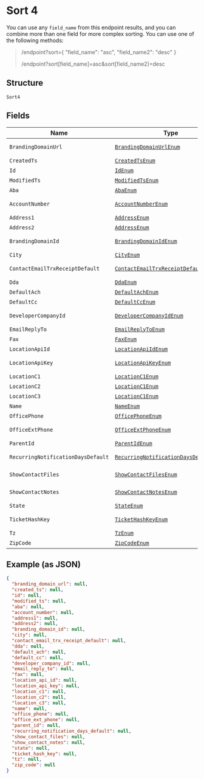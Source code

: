 
# Sort 4

You can use any `field_name` from this endpoint results, and you can combine more than one field for more complex sorting. You can use one of the following methods:

> /endpoint?sort={ "field_name": "asc", "field_name2": "desc" }
> 
> /endpoint?sort[field_name]=asc&sort[field_name2]=desc

## Structure

`Sort4`

## Fields

| Name | Type | Tags | Description | Getter | Setter |
|  --- | --- | --- | --- | --- | --- |
| `BrandingDomainUrl` | [`BrandingDomainUrlEnum`](../../doc/models/branding-domain-url-enum.md) | Optional | - | BrandingDomainUrlEnum getBrandingDomainUrl() | setBrandingDomainUrl(BrandingDomainUrlEnum brandingDomainUrl) |
| `CreatedTs` | [`CreatedTsEnum`](../../doc/models/created-ts-enum.md) | Optional | - | CreatedTsEnum getCreatedTs() | setCreatedTs(CreatedTsEnum createdTs) |
| `Id` | [`IdEnum`](../../doc/models/id-enum.md) | Optional | - | IdEnum getId() | setId(IdEnum id) |
| `ModifiedTs` | [`ModifiedTsEnum`](../../doc/models/modified-ts-enum.md) | Optional | - | ModifiedTsEnum getModifiedTs() | setModifiedTs(ModifiedTsEnum modifiedTs) |
| `Aba` | [`AbaEnum`](../../doc/models/aba-enum.md) | Optional | - | AbaEnum getAba() | setAba(AbaEnum aba) |
| `AccountNumber` | [`AccountNumberEnum`](../../doc/models/account-number-enum.md) | Optional | - | AccountNumberEnum getAccountNumber() | setAccountNumber(AccountNumberEnum accountNumber) |
| `Address1` | [`AddressEnum`](../../doc/models/address-enum.md) | Optional | - | AddressEnum getAddress1() | setAddress1(AddressEnum address1) |
| `Address2` | [`AddressEnum`](../../doc/models/address-enum.md) | Optional | - | AddressEnum getAddress2() | setAddress2(AddressEnum address2) |
| `BrandingDomainId` | [`BrandingDomainIdEnum`](../../doc/models/branding-domain-id-enum.md) | Optional | - | BrandingDomainIdEnum getBrandingDomainId() | setBrandingDomainId(BrandingDomainIdEnum brandingDomainId) |
| `City` | [`CityEnum`](../../doc/models/city-enum.md) | Optional | - | CityEnum getCity() | setCity(CityEnum city) |
| `ContactEmailTrxReceiptDefault` | [`ContactEmailTrxReceiptDefaultEnum`](../../doc/models/contact-email-trx-receipt-default-enum.md) | Optional | - | ContactEmailTrxReceiptDefaultEnum getContactEmailTrxReceiptDefault() | setContactEmailTrxReceiptDefault(ContactEmailTrxReceiptDefaultEnum contactEmailTrxReceiptDefault) |
| `Dda` | [`DdaEnum`](../../doc/models/dda-enum.md) | Optional | - | DdaEnum getDda() | setDda(DdaEnum dda) |
| `DefaultAch` | [`DefaultAchEnum`](../../doc/models/default-ach-enum.md) | Optional | - | DefaultAchEnum getDefaultAch() | setDefaultAch(DefaultAchEnum defaultAch) |
| `DefaultCc` | [`DefaultCcEnum`](../../doc/models/default-cc-enum.md) | Optional | - | DefaultCcEnum getDefaultCc() | setDefaultCc(DefaultCcEnum defaultCc) |
| `DeveloperCompanyId` | [`DeveloperCompanyIdEnum`](../../doc/models/developer-company-id-enum.md) | Optional | - | DeveloperCompanyIdEnum getDeveloperCompanyId() | setDeveloperCompanyId(DeveloperCompanyIdEnum developerCompanyId) |
| `EmailReplyTo` | [`EmailReplyToEnum`](../../doc/models/email-reply-to-enum.md) | Optional | - | EmailReplyToEnum getEmailReplyTo() | setEmailReplyTo(EmailReplyToEnum emailReplyTo) |
| `Fax` | [`FaxEnum`](../../doc/models/fax-enum.md) | Optional | - | FaxEnum getFax() | setFax(FaxEnum fax) |
| `LocationApiId` | [`LocationApiIdEnum`](../../doc/models/location-api-id-enum.md) | Optional | - | LocationApiIdEnum getLocationApiId() | setLocationApiId(LocationApiIdEnum locationApiId) |
| `LocationApiKey` | [`LocationApiKeyEnum`](../../doc/models/location-api-key-enum.md) | Optional | - | LocationApiKeyEnum getLocationApiKey() | setLocationApiKey(LocationApiKeyEnum locationApiKey) |
| `LocationC1` | [`LocationC1Enum`](../../doc/models/location-c1-enum.md) | Optional | - | LocationC1Enum getLocationC1() | setLocationC1(LocationC1Enum locationC1) |
| `LocationC2` | [`LocationC1Enum`](../../doc/models/location-c1-enum.md) | Optional | - | LocationC1Enum getLocationC2() | setLocationC2(LocationC1Enum locationC2) |
| `LocationC3` | [`LocationC1Enum`](../../doc/models/location-c1-enum.md) | Optional | - | LocationC1Enum getLocationC3() | setLocationC3(LocationC1Enum locationC3) |
| `Name` | [`NameEnum`](../../doc/models/name-enum.md) | Optional | - | NameEnum getName() | setName(NameEnum name) |
| `OfficePhone` | [`OfficePhoneEnum`](../../doc/models/office-phone-enum.md) | Optional | - | OfficePhoneEnum getOfficePhone() | setOfficePhone(OfficePhoneEnum officePhone) |
| `OfficeExtPhone` | [`OfficeExtPhoneEnum`](../../doc/models/office-ext-phone-enum.md) | Optional | - | OfficeExtPhoneEnum getOfficeExtPhone() | setOfficeExtPhone(OfficeExtPhoneEnum officeExtPhone) |
| `ParentId` | [`ParentIdEnum`](../../doc/models/parent-id-enum.md) | Optional | - | ParentIdEnum getParentId() | setParentId(ParentIdEnum parentId) |
| `RecurringNotificationDaysDefault` | [`RecurringNotificationDaysDefaultEnum`](../../doc/models/recurring-notification-days-default-enum.md) | Optional | - | RecurringNotificationDaysDefaultEnum getRecurringNotificationDaysDefault() | setRecurringNotificationDaysDefault(RecurringNotificationDaysDefaultEnum recurringNotificationDaysDefault) |
| `ShowContactFiles` | [`ShowContactFilesEnum`](../../doc/models/show-contact-files-enum.md) | Optional | - | ShowContactFilesEnum getShowContactFiles() | setShowContactFiles(ShowContactFilesEnum showContactFiles) |
| `ShowContactNotes` | [`ShowContactNotesEnum`](../../doc/models/show-contact-notes-enum.md) | Optional | - | ShowContactNotesEnum getShowContactNotes() | setShowContactNotes(ShowContactNotesEnum showContactNotes) |
| `State` | [`StateEnum`](../../doc/models/state-enum.md) | Optional | - | StateEnum getState() | setState(StateEnum state) |
| `TicketHashKey` | [`TicketHashKeyEnum`](../../doc/models/ticket-hash-key-enum.md) | Optional | - | TicketHashKeyEnum getTicketHashKey() | setTicketHashKey(TicketHashKeyEnum ticketHashKey) |
| `Tz` | [`TzEnum`](../../doc/models/tz-enum.md) | Optional | - | TzEnum getTz() | setTz(TzEnum tz) |
| `ZipCode` | [`ZipCodeEnum`](../../doc/models/zip-code-enum.md) | Optional | - | ZipCodeEnum getZipCode() | setZipCode(ZipCodeEnum zipCode) |

## Example (as JSON)

```json
{
  "branding_domain_url": null,
  "created_ts": null,
  "id": null,
  "modified_ts": null,
  "aba": null,
  "account_number": null,
  "address1": null,
  "address2": null,
  "branding_domain_id": null,
  "city": null,
  "contact_email_trx_receipt_default": null,
  "dda": null,
  "default_ach": null,
  "default_cc": null,
  "developer_company_id": null,
  "email_reply_to": null,
  "fax": null,
  "location_api_id": null,
  "location_api_key": null,
  "location_c1": null,
  "location_c2": null,
  "location_c3": null,
  "name": null,
  "office_phone": null,
  "office_ext_phone": null,
  "parent_id": null,
  "recurring_notification_days_default": null,
  "show_contact_files": null,
  "show_contact_notes": null,
  "state": null,
  "ticket_hash_key": null,
  "tz": null,
  "zip_code": null
}
```

